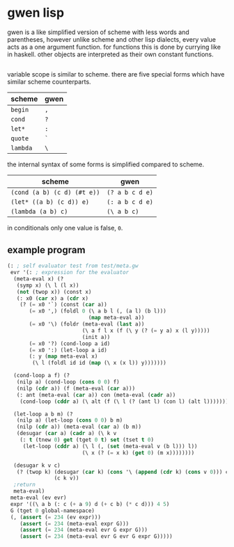 # gwen lisp

gwen is a like simplified version of scheme with less words and
parentheses, however unlike scheme and other lisp dialects, every
value acts as a one argument function. for functions this is done
by currying like in haskell. other objects are interpreted as their
own constant functions.

## 

variable scope is similar to scheme. there are five special forms
which have similar scheme counterparts.

|  scheme  | gwen |
|----------|------|
| `begin`  | `,`  |
| `cond`   | `?`  |
| `let*`   | `:`  |
| `quote`  | <code>&#96;</code> |
| `lambda` | <code>&#92;</code> |

the internal syntax of some forms is simplified compared to scheme.

|  scheme                     | gwen             |
|-----------------------------|------------------|
| `(cond (a b) (c d) (#t e))` | `(? a b c d e)`  |
| `(let* ((a b) (c d)) e)`    | `(: a b c d e)`  |
| `(lambda (a b) c)`          | <code>(&#92; a b c)</code> |

in conditionals only one value is false, `0`.

## example program

```lisp
(: ; self evaluator test from test/meta.gw
 evr '(: ; expression for the evaluator
  (meta-eval x) (?
   (symp x) (\ l (l x))
   (not (twop x)) (const x)
   (: x0 (car x) a (cdr x)
    (? (= x0 '`) (const (car a))
       (= x0 ',) (foldl 0 (\ a b l (, (a l) (b l)))
                          (map meta-eval a))
       (= x0 '\) (foldr (meta-eval (last a))
                        (\ a f l x (f (\ y (? (= y a) x (l y)))))
                        (init a))
       (= x0 '?) (cond-loop a id)
       (= x0 ':) (let-loop a id)
       (: y (map meta-eval x)
        (\ l (foldl id id (map (\ x (x l)) y)))))))

  (cond-loop a f) (?
   (nilp a) (cond-loop (cons 0 0) f)
   (nilp (cdr a)) (f (meta-eval (car a)))
   (: ant (meta-eval (car a)) con (meta-eval (cadr a))
    (cond-loop (cddr a) (\ alt (f (\ l (? (ant l) (con l) (alt l))))))))

  (let-loop a b m) (?
   (nilp a) (let-loop (cons 0 0) b m)
   (nilp (cdr a)) (meta-eval (car a) (b m))
   (desugar (car a) (cadr a) (\ k v
    (: t (tnew 0) get (tget 0 t) set (tset t 0)
     (let-loop (cddr a) (\ l (, (set (meta-eval v (b l))) l))
                        (\ x (? (= x k) (get 0) (m x))))))))

  (desugar k v c)
   (? (twop k) (desugar (car k) (cons '\ (append (cdr k) (cons v 0))) c)
               (c k v))
  ;return
  meta-eval)
 meta-eval (ev evr)
 expr '((\ a b (: c (+ a 9) d (+ c b) (* c d))) 4 5)
 G (tget 0 global-namespace)
 (, (assert (= 234 (ev expr)))
    (assert (= 234 (meta-eval expr G)))
    (assert (= 234 (meta-eval evr G expr G)))
    (assert (= 234 (meta-eval evr G evr G expr G)))))
```
